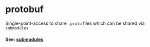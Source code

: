 # protobuf

Single-point-access to share `.proto` files which can be shared via `submodules`

#### See: [submodules](https://www.atlassian.com/git/tutorials/git-submodule)
